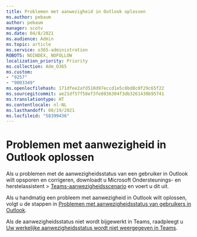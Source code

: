 ```yaml
---
title: Problemen met aanwezigheid in Outlook oplossen
ms.author: pebaum
author: pebaum
manager: scotv
ms.date: 04/8/2021
ms.audience: Admin
ms.topic: article
ms.service: o365-administration
ROBOTS: NOINDEX, NOFOLLOW
localization_priority: Priority
ms.collection: Adm_O365
ms.custom:
- "9257"
- "9003349"
ms.openlocfilehash: 171dfee2afd510d97eccd1e5c8bd8c0f29c65f22
ms.sourcegitcommit: ae21df57f58ef3fe8036304f3db3261430b95741
ms.translationtype: HT
ms.contentlocale: nl-NL
ms.lasthandoff: 08/19/2021
ms.locfileid: "58399436"
---
```

# <a name="troubleshoot-presence-issues-in-outlook"></a>Problemen met aanwezigheid in Outlook oplossen

Als u problemen met de aanwezigheidsstatus van een gebruiker in Outlook wilt opsporen en corrigeren, downloadt u Microsoft Ondersteunings- en herstelassistent > [Teams-aanwezigheidsscenario](https://aka.ms/SaRA-TeamsPresenceScenario) en voert u dit uit.

Als u handmatig een probleem met aanwezigheid in Outlook wilt oplossen, volgt u de stappen in [Problemen met aanwezigheidsstatus van gebruikers in Outlook](https://docs.microsoft.com/microsoftteams/troubleshoot/teams-im-presence/issues-with-presence-in-outlook).

Als de aanwezigheidsstatus niet wordt bijgewerkt in Teams, raadpleegt u [Uw werkelijke aanwezigheidsstatus wordt niet weergegeven in Teams](https://docs.microsoft.com/microsoftteams/troubleshoot/teams-im-presence/presence-not-show-actual-status).
